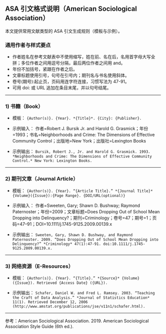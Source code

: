 ## ASA 引文格式说明（American Sociological Association）

本文提供常用文献类型的 ASA 引文生成规则（模板与示例）。

### 通用作者与样式要点
- 作者姓名在参考文献表中不使用缩写，姓在前、名在后，名用首字母大写全拼；多位作者之间用逗号分隔，最后两位作者之间用 and。
- 年份不加括号，紧跟在作者之后。
- 文章标题使用引号，句号在引号内；期刊名与书名使用斜体。
- 卷号(期号):起止页，页码用连字符连接，习惯写法为 47-91。
- 可用 doi: 或 URL 追加在条目末尾，并以句号结尾。

---

### 1) 书籍（Book）
- 模板：
  `{Author(s)}. {Year}. *{Title}*. {City}: {Publisher}.`

- 示例输入：
  作者=Robert J. Bursik Jr. and Harold G. Grasmick；年份=1993；书名=Neighborhoods and Crime: The Dimensions of Effective Community Control；出版地=New York；出版社=Lexington Books

- 示例输出：
  `Bursik, Robert J., Jr. and Harold G. Grasmick. 1993. *Neighborhoods and Crime: The Dimensions of Effective Community Control.* New York: Lexington Books.`

---

### 2) 期刊文章（Journal Article）
- 模板：
  `{Author(s)}. {Year}. “{Article Title}.” *{Journal Title}* {Volume}({Issue}):{Page Range}. {DOI/URL(optional)}`

- 示例输入：
  作者=Sweeten, Gary; Shawn D. Bushway; Raymond Paternoster；年份=2009；文章标题=Does Dropping Out of School Mean Dropping into Delinquency?；期刊=Criminology；卷号=47；期号=1；页码=47–91；DOI=10.1111/j.1745-9125.2009.00139.x

- 示例输出：
  `Sweeten, Gary, Shawn D. Bushway, and Raymond Paternoster. 2009. “Does Dropping Out of School Mean Dropping into Delinquency?” *Criminology* 47(1):47-91. doi:10.1111/j.1745-9125.2009.00139.x.`

---

### 3) 网络资源（E-Resources）
- 模板：
  `{Author(s)}. {Year}. “{Title}.” *{Source}* {Volume}({Issue}). Retrieved {Access Date} ({URL}).`

- 示例输出：
  `Schafer, Daniel W. and Fred L. Ramsey. 2003. “Teaching the Craft of Data Analysis.” *Journal of Statistics Education* 11(1). Retrieved December 12, 2006 (http://www.amstat.org/publications/jse/v11n1/schafer.html).`

---

参考：American Sociological Association. 2019. American Sociological Association Style Guide (6th ed.).
